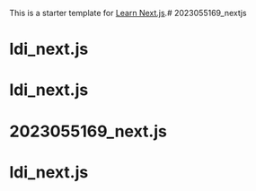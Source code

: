This is a starter template for [Learn Next.js](https://nextjs.org/learn).# 2023055169_nextjs
# ldi_next.js
# ldi_next.js
# 2023055169_next.js
# ldi_next.js
